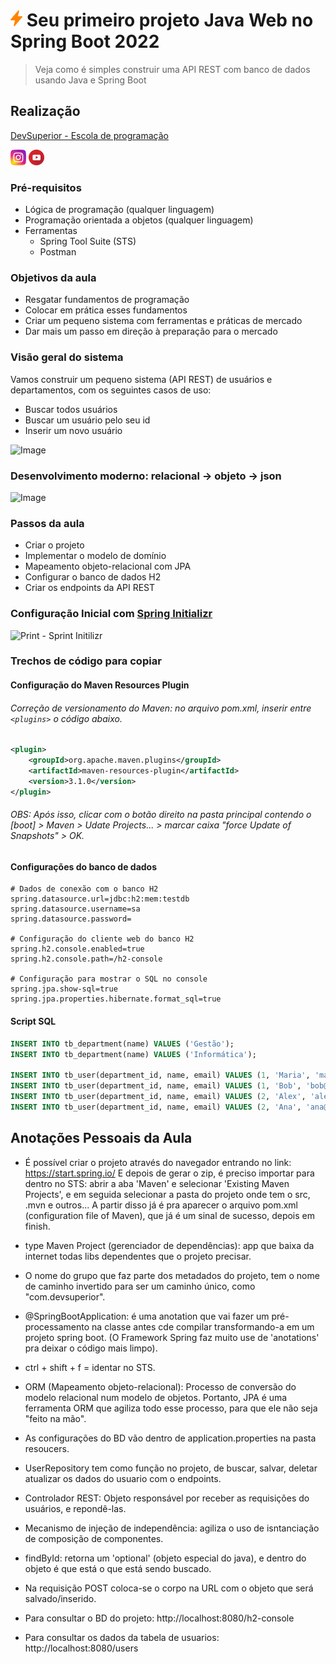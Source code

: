 # ![DevSuperior logo](https://raw.githubusercontent.com/devsuperior/bds-assets/main/ds/devsuperior-logo-small.png) Seu primeiro projeto Java Web no Spring Boot 2022
>  Veja como é simples construir uma API REST com banco de dados usando Java e Spring Boot 

## Realização
[DevSuperior - Escola de programação](https://devsuperior.com.br)

[![DevSuperior no Instagram](https://raw.githubusercontent.com/devsuperior/bds-assets/main/ds/ig-icon.png)](https://instagram.com/devsuperior.ig)
[![DevSuperior no Youtube](https://raw.githubusercontent.com/devsuperior/bds-assets/main/ds/yt-icon.png)](https://youtube.com/devsuperior)

### Pré-requisitos

- Lógica de programação (qualquer linguagem)
- Programação orientada a objetos (qualquer linguagem)
- Ferramentas
  - Spring Tool Suite (STS)
  - Postman

### Objetivos da aula

- Resgatar fundamentos de programação
- Colocar em prática esses fundamentos
- Criar um pequeno sistema com ferramentas e práticas de mercado
- Dar mais um passo em direção à preparação para o mercado

### Visão geral do sistema

Vamos construir um pequeno sistema (API REST) de usuários e departamentos, com os seguintes casos de uso:

- Buscar todos usuários
- Buscar um usuário pelo seu id
- Inserir um novo usuário

![Image](https://raw.githubusercontent.com/devsuperior/java-web-spring-2022/main/img/dominio.png "Modelo conceitual")

### Desenvolvimento moderno: relacional -> objeto -> json

![Image](https://raw.githubusercontent.com/devsuperior/java-web-spring-2022/main/img/objetos.png "Objetos")

### Passos da aula

- Criar o projeto
- Implementar o modelo de domínio
- Mapeamento objeto-relacional com JPA
- Configurar o banco de dados H2
- Criar os endpoints da API REST

### Configuração Inicial com [Spring Initializr](https://start.spring.io/)

![Print - Sprint Initilizr](https://user-images.githubusercontent.com/83969467/149042792-9f302278-5c66-496b-9c7f-587a8da54f16.png)


### Trechos de código para copiar

#### Configuração do Maven Resources Plugin
###### Correção de versionamento do Maven: no arquivo pom.xml, inserir entre `<plugins>` o código abaixo.

```xml
<plugin>
	<groupId>org.apache.maven.plugins</groupId>
	<artifactId>maven-resources-plugin</artifactId>
	<version>3.1.0</version>
</plugin>
```

###### OBS: Após isso, clicar com o botão direito na pasta principal contendo o [boot] > Maven > Udate Projects... > marcar caixa "force Update of Snapshots" > OK.

#### Configurações do banco de dados

```
# Dados de conexão com o banco H2
spring.datasource.url=jdbc:h2:mem:testdb
spring.datasource.username=sa
spring.datasource.password=

# Configuração do cliente web do banco H2
spring.h2.console.enabled=true
spring.h2.console.path=/h2-console

# Configuração para mostrar o SQL no console
spring.jpa.show-sql=true
spring.jpa.properties.hibernate.format_sql=true
```

#### Script SQL

```sql
INSERT INTO tb_department(name) VALUES ('Gestão');
INSERT INTO tb_department(name) VALUES ('Informática');

INSERT INTO tb_user(department_id, name, email) VALUES (1, 'Maria', 'maria@gmail.com');
INSERT INTO tb_user(department_id, name, email) VALUES (1, 'Bob', 'bob@gmail.com');
INSERT INTO tb_user(department_id, name, email) VALUES (2, 'Alex', 'alex@gmail.com');
INSERT INTO tb_user(department_id, name, email) VALUES (2, 'Ana', 'ana@gmail.com');
```

## Anotações Pessoais da Aula

- É possível criar o projeto através do navegador entrando no link: https://start.spring.io/
E depois de gerar o zip, é preciso importar para dentro no STS: abrir a aba 'Maven' e selecionar 'Existing Maven Projects', e em seguida selecionar a pasta do projeto onde tem o src, .mvn e outros... A partir disso já é pra aparecer o arquivo pom.xml (configuration file of Maven), que já é um sinal de sucesso, depois em finish.



- type Maven Project (gerenciador de dependências): app que baixa da internet todas libs dependentes que o projeto precisar.



- O nome do grupo que faz parte dos metadados do projeto, tem o nome de caminho invertido para ser um caminho único, como "com.devsuperior".



- @SpringBootApplication: é uma anotation que vai fazer um pré-processamento na classe antes cde compilar transformando-a em um projeto spring boot. (O Framework Spring faz muito use de 'anotations' pra deixar o código mais limpo).



- ctrl + shift + f = identar no STS.



- ORM (Mapeamento objeto-relacional): Processo de conversão do modelo relacional num modelo de objetos. Portanto, JPA é uma ferramenta ORM que agiliza todo esse processo, para que ele não seja "feito na mão".



- As configurações do BD vão dentro de application.properties na pasta resoucers.



- UserRepository tem como função no projeto, de buscar, salvar, deletar atualizar os dados do usuario com o endpoints.



- Controlador REST: Objeto responsável por receber as requisições do usuários, e repondê-las.



- Mecanismo de injeção de independência: agiliza o uso de isntanciação de composição de componentes.



- findById: retorna um 'optional' (objeto especial do java), e dentro do objeto é que está o que está sendo buscado. 



- Na requisição POST coloca-se o corpo na URL com o objeto que será salvado/inserido.



- Para consultar o BD do projeto: http://localhost:8080/h2-console



- Para consultar os dados da tabela de usuarios: http://localhost:8080/users